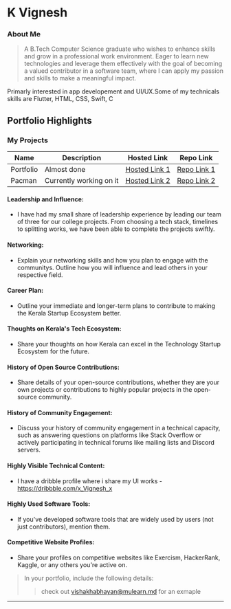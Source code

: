 # K Vignesh 

### About Me

> A B.Tech Computer Science graduate who wishes to enhance skills and grow in a professional work environment. Eager to learn new technologies and leverage them effectively with the goal of becoming a valued contributor in a software team, where I can apply my passion and skills to make a meaningful impact.

Primarly interested in app developement and UI/UX.Some of my technicals skills are Flutter, HTML, CSS, Swift, C


## Portfolio Highlights

### My Projects

| Name                | Description                                                               | Hosted Link                              | Repo Link                                                      |
|---------------------|---------------------------------------------------------------------------|------------------------------------------|----------------------------------------------------------------|
| Portfolio             | Almost done                                              | [Hosted Link 1](https://example.com)    | [Repo Link 1](https://github.com/ghosthanos/portfolio_site)             |
| Pacman  |        Currently working on it                                     | [Hosted Link 2](https://example.com)    | [Repo Link 2](https://github.com/username/project2)             |

#### Leadership and Influence:

- I have had my small share of leadership experience by leading our team of three for our college projects. From choosing a tech stack, timelines to splitting works, we have been able to complete the projects swiftly.

#### Networking:

- Explain your networking skills and how you plan to engage with the communitys. Outline how you will influence and lead others in your respective field.

#### Career Plan:

- Outline your immediate and longer-term plans to contribute to making the Kerala Startup Ecosystem better.

#### Thoughts on Kerala's Tech Ecosystem:

- Share your thoughts on how Kerala can excel in the Technology Startup Ecosystem for the future.

#### History of Open Source Contributions:

- Share details of your open-source contributions, whether they are your own projects or contributions to highly popular projects in the open-source community.

#### History of Community Engagement:

-  Discuss your history of community engagement in a technical capacity, such as answering questions on platforms like Stack Overflow or actively participating in technical forums like mailing lists and Discord servers.

#### Highly Visible Technical Content:

- I have a dribble profile where i share my UI works - https://dribbble.com/x_Vignesh_x

#### Highly Used Software Tools:

- If you've developed software tools that are widely used by users (not just contributors), mention them.

#### Competitive Website Profiles:

- Share your profiles on competitive websites like Exercism, HackerRank, Kaggle, or any others you're active on.



> In your portfolio, include the following details:
>> check out [vishakhabhayan@mulearn.md](./profiles/vishakhabhayan@mulearn.md) for an exmaple

---